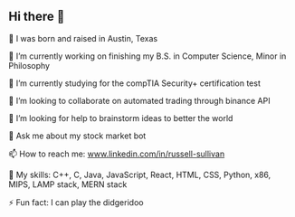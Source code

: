 ## Hi there 👋

👶 I was born and raised in Austin, Texas

🔭 I’m currently working on finishing my B.S. in Computer Science, Minor in Philosophy

🌱 I’m currently studying for the compTIA Security+ certification test

👯 I’m looking to collaborate on automated trading through binance API

🤔 I’m looking for help to brainstorm ideas to better the world

💬 Ask me about my stock market bot

📫 How to reach me: www.linkedin.com/in/russell-sullivan

🍳 My skills: C++, C, Java, JavaScript, React, HTML, CSS, Python, x86, MIPS, LAMP stack, MERN stack

⚡ Fun fact: I can play the didgeridoo 



